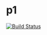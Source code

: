 p1
=

[![Build Status](https://travis-ci.org/rsp/nw3-p1.svg?branch=master)](https://travis-ci.org/rsp/nw3-p1)


